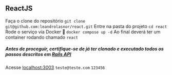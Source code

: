 ## ReactJS

Faça o clone do repositório `git clone git@github.com:leandrolasnor/react.git`
Entre na pasta do projeto `cd react`
Rode o serviço via Docker :whale: `docker compose up -d`
Ao final deverá ter um container rodando chamado `react`
##### Antes de proceguir, certifique-se de já ter clonado e executado todos os passos descritos em [Rails API](https://github.com/leandrolasnor/rails)
Acesse [localhost:3003](http://localhost:3003)
`teste@teste.com` `123456`

